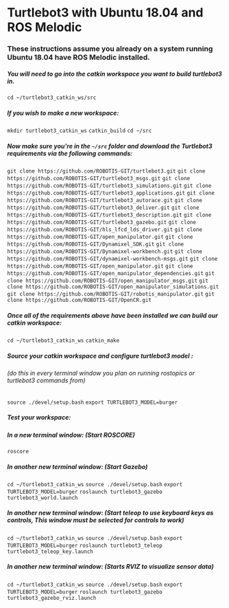 # Turtlebot3 with Ubuntu 18.04 and ROS Melodic

### These instructions assume you already on a system running Ubuntu 18.04 have ROS Melodic installed.

##### You will need to go into the catkin workspace you want to build turtlebot3 in.
`cd ~/turtlebot3_catkin_ws/src`

##### If you wish to make a new workspace:
`mkdir turtlebot3_catkin_ws`
`catkin_build`
`cd ~/src`

##### Now make sure you're in the `~/src` folder and download the Turtlebot3 requirements via the following commands:
`git clone https://github.com/ROBOTIS-GIT/turtlebot3.git`
`git clone https://github.com/ROBOTIS-GIT/turtlebot3_msgs.git`
`git clone https://github.com/ROBOTIS-GIT/turtlebot3_simulations.git`
`git clone https://github.com/ROBOTIS-GIT/turtlebot3_applications.git`
`git clone https://github.com/ROBOTIS-GIT/turtlebot3_autorace.git`
`git clone https://github.com/ROBOTIS-GIT/turtlebot3_deliver.git`
`git clone https://github.com/ROBOTIS-GIT/turtlebot3_description.git`
`git clone https://github.com/ROBOTIS-GIT/turtlebot3_gazebo.git`
`git clone https://github.com/ROBOTIS-GIT/hls_lfcd_lds_driver.git`
`git clone https://github.com/ROBOTIS-GIT/open_manipulator.git`
`git clone https://github.com/ROBOTIS-GIT/Dynamixel_SDK.git`
`git clone https://github.com/ROBOTIS-GIT/Dynamixel-workbench.git`
`git clone https://github.com/ROBOTIS-GIT/dynamixel-workbench-msgs.git`
`git clone https://github.com/ROBOTIS-GIT/open_manipulator.git`
`git clone https://github.com/ROBOTIS-GIT/open_manipulator_dependencies.git`
`git clone https://github.com/ROBOTIS-GIT/open_manipulator_msgs.git`
`git clone https://github.com/ROBOTIS-GIT/open_manipulator_simulations.git`
`git clone https://github.com/ROBOTIS-GIT/robotis_manipulator.git`
`git clone https://github.com/ROBOTIS-GIT/OpenCR.git`

##### Once all of the requirements above have been installed we can build our catkin workspace:
`cd ~/turtlebot3_catkin_ws`
`catkin_make`


##### Source your catkin workspace and configure turtlebot3 model :
###### (do this in every terminal window you plan on running rostopics or turtlebot3 commands from)
`source ./devel/setup.bash`
`export TURTLEBOT3_MODEL=burger`

##### Test your workspace:
##### In a new terminal window: (Start ROSCORE)
`roscore`
##### In another new terminal window: (Start Gazebo)
`cd ~/turtlebot3_catkin_ws`
`source ./devel/setup.bash`
`export TURTLEBOT3_MODEL=burger`
`roslaunch turtlebot3_gazebo turtlebot3_world.launch`
##### In another new terminal window: (Start teleop to use keyboard keys as controls, *This window must be selected for controls to work*)
`cd ~/turtlebot3_catkin_ws`
`source ./devel/setup.bash`
`export TURTLEBOT3_MODEL=burger`
`roslaunch turtlebot3_teleop turtlebot3_teleop_key.launch`
##### In another new terminal window: (Starts RVIZ to visualize sensor data)
`cd ~/turtlebot3_catkin_ws`
`source ./devel/setup.bash`
`export TURTLEBOT3_MODEL=burger`
`roslaunch turtlebot3_gazebo turtlebot3_gazebo_rviz.launch`

